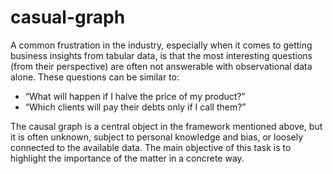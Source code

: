 # casual-graph

A common frustration in the industry, especially when it comes to getting business insights from tabular data, is that the most interesting questions (from their perspective) are often not answerable with observational data alone. These questions can be similar to:
- “What will happen if I halve the price of my product?”
- “Which clients will pay their debts only if I call them?”

The causal graph is a central object in the framework mentioned above, but it
is often unknown, subject to personal knowledge and bias, or loosely
connected to the available data. The main objective of this task is to
highlight the importance of the matter in a concrete way.

